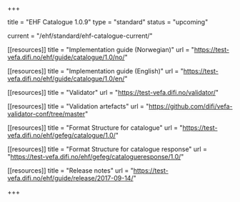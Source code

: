 +++

title = "EHF Catalogue 1.0.9"
type = "standard"
status = "upcoming"

current = "/ehf/standard/ehf-catalogue-current/"

[[resources]]
title = "Implementation guide (Norwegian)"
url = "https://test-vefa.difi.no/ehf/guide/catalogue/1.0/no/"

[[resources]]
title = "Implementation guide (English)"
url = "https://test-vefa.difi.no/ehf/guide/catalogue/1.0/en/"

[[resources]]
title = "Validator"
url = "https://test-vefa.difi.no/validator/"

[[resources]]
title = "Validation artefacts"
url = "https://github.com/difi/vefa-validator-conf/tree/master"

[[resources]]
title = "Format Structure for catalogue"
url = "https://test-vefa.difi.no/ehf/gefeg/catalogue/1.0/"

[[resources]]
title = "Format Structure for catalogue response"
url = "https://test-vefa.difi.no/ehf/gefeg/catalogueresponse/1.0/"

[[resources]]
title = "Release notes"
url = "https://test-vefa.difi.no/ehf/guide/release/2017-09-14/"

+++
